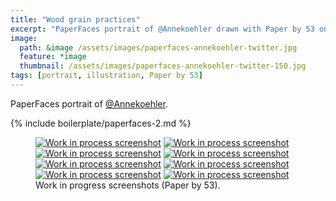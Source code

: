```yaml
---
title: "Wood grain practices"
excerpt: "PaperFaces portrait of @Annekoehler drawn with Paper by 53 on an iPad."
image: 
  path: &image /assets/images/paperfaces-annekoehler-twitter.jpg 
  feature: *image
  thumbnail: /assets/images/paperfaces-annekoehler-twitter-150.jpg
tags: [portrait, illustration, Paper by 53]
---
```


PaperFaces portrait of <a href="http://twitter.com/Annekoehler">@Annekoehler</a>.

{% include boilerplate/paperfaces-2.md %}

<figure class="half">
  <a href="{{ site.url }}/assets/images/paperfaces-annekoehler-process-1-lg.jpg"><img src="{{ site.url }}/assets/images/paperfaces-annekoehler-process-1-600.jpg" alt="Work in process screenshot"></a>
  <a href="{{ site.url }}/assets/images/paperfaces-annekoehler-process-2-lg.jpg"><img src="{{ site.url }}/assets/images/paperfaces-annekoehler-process-2-600.jpg" alt="Work in process screenshot"></a>
  <a href="{{ site.url }}/assets/images/paperfaces-annekoehler-process-3-lg.jpg"><img src="{{ site.url }}/assets/images/paperfaces-annekoehler-process-3-600.jpg" alt="Work in process screenshot"></a>
  <a href="{{ site.url }}/assets/images/paperfaces-annekoehler-process-4-lg.jpg"><img src="{{ site.url }}/assets/images/paperfaces-annekoehler-process-4-600.jpg" alt="Work in process screenshot"></a>
  <a href="{{ site.url }}/assets/images/paperfaces-annekoehler-process-5-lg.jpg"><img src="{{ site.url }}/assets/images/paperfaces-annekoehler-process-5-600.jpg" alt="Work in process screenshot"></a>
  <a href="{{ site.url }}/assets/images/paperfaces-annekoehler-process-6-lg.jpg"><img src="{{ site.url }}/assets/images/paperfaces-annekoehler-process-6-600.jpg" alt="Work in process screenshot"></a>
  <a href="{{ site.url }}/assets/images/paperfaces-annekoehler-process-7-lg.jpg"><img src="{{ site.url }}/assets/images/paperfaces-annekoehler-process-7-600.jpg" alt="Work in process screenshot"></a>
  <a href="{{ site.url }}/assets/images/paperfaces-annekoehler-process-8-lg.jpg"><img src="{{ site.url }}/assets/images/paperfaces-annekoehler-process-8-600.jpg" alt="Work in process screenshot"></a>
  <figcaption>Work in progress screenshots (Paper by 53).</figcaption>
</figure>
